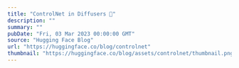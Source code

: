 ```yaml
---
title: "ControlNet in Diffusers 🧨"
description: ""
summary: ""
pubDate: "Fri, 03 Mar 2023 00:00:00 GMT"
source: "Hugging Face Blog"
url: "https://huggingface.co/blog/controlnet"
thumbnail: "https://huggingface.co/blog/assets/controlnet/thumbnail.png"
---
```


